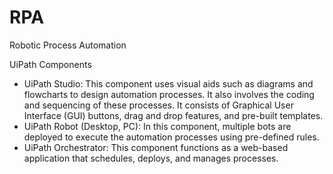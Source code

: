 # RPA
Robotic Process Automation

UiPath Components
- UiPath Studio: This component uses visual aids such as diagrams and flowcharts to design automation processes.
It also involves the coding and sequencing of these processes. It consists of Graphical User Interface (GUI) buttons, drag and drop features,
and pre-built templates.
- UiPath Robot (Desktop, PC): In this component, multiple bots are deployed to execute the automation processes using pre-defined rules.
- UiPath Orchestrator: This component functions as a web-based application that schedules, deploys, and manages processes.
